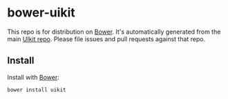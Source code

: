 # bower-uikit

This repo is for distribution on [Bower](http://bower.io).
It's automatically generated from the main [UIkit repo](https://github.com/uikit/uikit).
Please file issues and pull requests against that repo.

## Install

Install with [Bower](http://bower.io):

```shell
bower install uikit
```

